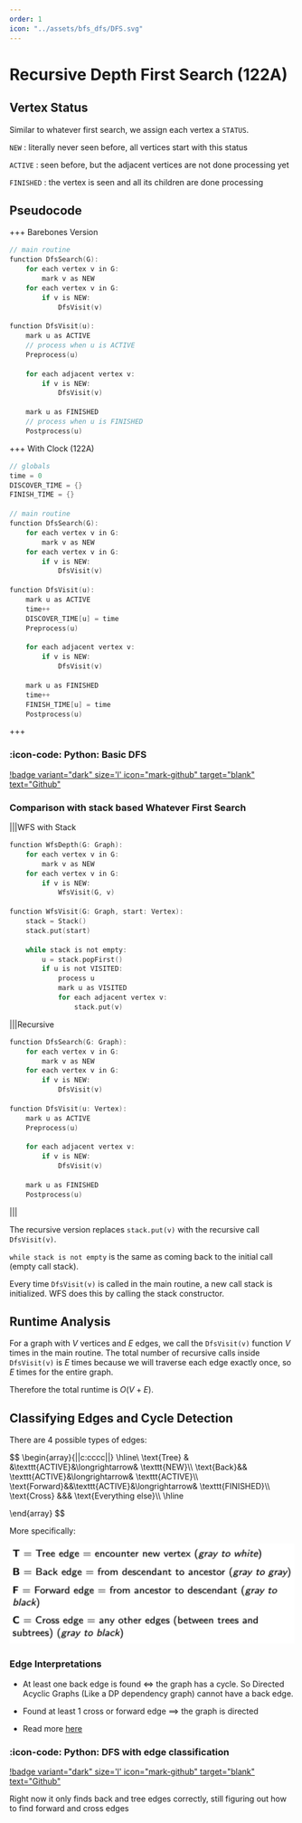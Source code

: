 ```yaml
---
order: 1
icon: "../assets/bfs_dfs/DFS.svg"
---
```


# Recursive Depth First Search (122A)

## Vertex Status

Similar to whatever first search, we assign each vertex a `STATUS`.

`NEW`
: 	literally never seen before, all vertices start with this status

`ACTIVE`
:	seen before, but the adjacent vertices are not done processing yet

`FINISHED`
:	the vertex is seen and all its children are done processing

## Pseudocode

+++ Barebones Version

```c
// main routine
function DfsSearch(G):
	for each vertex v in G:
		mark v as NEW
	for each vertex v in G:
		if v is NEW:
			DfsVisit(v)

function DfsVisit(u):
	mark u as ACTIVE
	// process when u is ACTIVE
	Preprocess(u) 
	
	for each adjacent vertex v:
		if v is NEW: 
			DfsVisit(v) 

	mark u as FINISHED
	// process when u is FINISHED
	Postprocess(u)

```

+++ With Clock (122A)

```c
// globals
time = 0 
DISCOVER_TIME = {}
FINISH_TIME = {}

// main routine
function DfsSearch(G):
	for each vertex v in G:
		mark v as NEW
	for each vertex v in G:
		if v is NEW:
			DfsVisit(v)

function DfsVisit(u):
	mark u as ACTIVE
	time++
	DISCOVER_TIME[u] = time
	Preprocess(u)
	
	for each adjacent vertex v:
		if v is NEW: 
			DfsVisit(v) 

	mark u as FINISHED
	time++
	FINISH_TIME[u] = time
	Postprocess(u)
```

+++


### :icon-code: Python: Basic DFS

[!badge variant="dark" size='l' icon="mark-github" target="blank" text="Github"](https://github.com/tomli380576/ECS122A-Algorithms-python-implementation/blob/main/Implementations/basic-DFS.py)


### Comparison with stack based Whatever First Search


|||WFS with Stack
```c
function WfsDepth(G: Graph):
	for each vertex v in G:
		mark v as NEW
	for each vertex v in G:
		if v is NEW:
			WfsVisit(G, v)
			
function WfsVisit(G: Graph, start: Vertex):
	stack = Stack()
	stack.put(start)

	while stack is not empty:
		u = stack.popFirst()
		if u is not VISITED:
			process u
			mark u as VISITED
			for each adjacent vertex v:
				stack.put(v)
```
|||Recursive
```c
function DfsSearch(G: Graph):
	for each vertex v in G:
		mark v as NEW
	for each vertex v in G:
		if v is NEW:
			DfsVisit(v)

function DfsVisit(u: Vertex):
	mark u as ACTIVE
	Preprocess(u)
	
	for each adjacent vertex v:
		if v is NEW: 
			DfsVisit(v) 

	mark u as FINISHED
	Postprocess(u)
```
|||


The recursive version replaces `stack.put(v)` with the recursive call `DfsVisit(v)`.

`while stack is not empty` is the same as coming back to the initial call (empty call stack).

Every time `DfsVisit(v)` is called in the main routine, a new call stack is initialized. WFS does this by calling the stack constructor.

## Runtime Analysis

For a graph with $V$ vertices and $E$ edges, we call the `DfsVisit(v)` function $V$ times in the main routine. The total number of recursive calls inside `DfsVisit(v)` is $E$ times because we will traverse each edge exactly once, so $E$ times for the entire graph.

Therefore the total runtime is $O(V+E)$.


## Classifying Edges and Cycle Detection

There are 4 possible types of edges:

$$
\begin{array}{||c:cccc||}
\hline\\
\text{Tree} & &\texttt{ACTIVE}&\longrightarrow& \texttt{NEW}\\\\
\text{Back}&& \texttt{ACTIVE}&\longrightarrow& \texttt{ACTIVE}\\\\
\text{Forward}&&\texttt{ACTIVE}&\longrightarrow& \texttt{FINISHED}\\\\
\text{Cross} &&& \text{Everything else}\\\\
\hline

\end{array}
$$

More specifically:

![Source: Prof Bai’s 122A slides. Gray = Active, White = New, Black = Finished](../assets/bfs_dfs/dfs-edge-classification.png)

### Edge Interpretations

- At least one back edge is found $\iff$ the graph has a cycle. So Directed Acyclic Graphs (Like a DP dependency graph) cannot have a back edge. 
    
- Found at least 1 cross or forward edge $\implies$ the graph is directed

- Read more [here](https://courses.csail.mit.edu/6.006/spring11/rec/rec13.pdf)

### :icon-code: Python: DFS with edge classification

[!badge variant="dark" size='l' icon="mark-github" target="blank" text="Github"](https://github.com/tomli380576/ECS122A-Algorithms-python-implementation/blob/main/Implementations/DFS-cycle-detection.py)

Right now it only finds back and tree edges correctly, still figuring out how to find forward and cross edges
